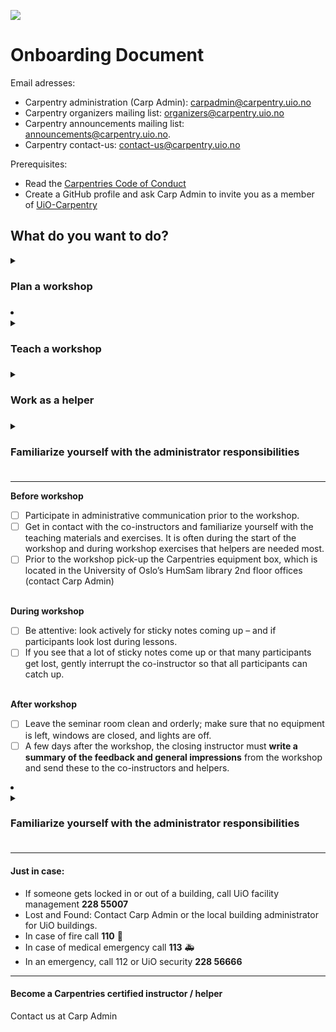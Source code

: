 ![](https://github.com/uio-carpentry/organisational/blob/master/uio-carpentry-logofiler/uio-carpentry-logo.jpg)

# Onboarding Document 

Email adresses:
* Carpentry administration (Carp Admin): [carpadmin@carpentry.uio.no](mailto:carpadmin@carpentry.uio.no)
* Carpentry organizers mailing list: [organizers@carpentry.uio.no](mailto:organizers@carpentry.uio.no)
* Carpentry announcements mailing list: [announcements@carpentry.uio.no](mailto:announcements@carpentry.uio.no).
* Carpentry contact-us: [contact-us@carpentry.uio.no](mailto:contact-us@carpentry.uio.no)

Prerequisites:
- Read the [Carpentries Code of Conduct](https://docs.carpentries.org/topic_folders/policies/code-of-conduct.html)
- Create a GitHub profile and ask Carp Admin to invite you as a member of [UiO-Carpentry](https://github.com/uio-carpentry)

## What do you want to do? 

<details><summary><h3>Plan a workshop<h3></summary><blockquote>	

### To be completed in order 

**1. Choose a lesson**
* You can teach any of the lessons from the Carpentries curriculum, including the core lessons from [Software](http://software-carpentry.org/lessons/), [Data](http://datacarpentry.org/lessons/), and/or [Library Carpentry](https://librarycarpentry.org/lessons/). Alternatively, if you have developed lesson material you can contact Carp Admin and suggest a workshop.  

\
**2. Answer the call/ reach out** 
* Several times per semester, we send out calls to , reply to the call if you are interested. 
* You can also contact the local or regional coordinator and propose a workshop by sending an email to Carp Admin. 

\
**3. Find co-instructors and helpers**
* Ask the community via the Carpentry organizers mailing list, or attend our bi-annual event where we plan the semester. 
* Tip: ask for new helpers via the Carpentry announcements mailing list.

\
**4. Familiarize yourself with the General guidelines**
 * The [Carpentries Handbook](https://docs.carpentries.org/index.html)
 * The [Carpentries Code of Conduct](https://docs.carpentries.org/topic_folders/policies/code-of-conduct.html)
 * [Instructor Checklist](https://docs.carpentries.org/topic_folders/hosts_instructors/hosts_instructors_checklist.html#instructor-checklist)
 * [Tips For Instructors](https://docs.carpentries.org/topic_folders/hosts_instructors/instructor_tips.html)

\
**5. Plan out the following with the help of your co-instructor(s):**
* Decide which episodes and exercises (minimum and extra) to cover. 
* Delegate teaching for episodes and exercises. 
* Create a timeline for the day, be sure to allot time for set-up, introduction (inc. explanation of [Carpentries Code of Conduct](https://docs.carpentries.org/topic_folders/policies/code-of-conduct.html)), breaks, closing remarks and the post-workshop survey/ feedback. 
* Preferred date(s) 

\
**6. Share the above information with your helpers and Carp Admin**

\
**7. Edit the workshop website on GitHub**
* Once you have shared the above information, Carp Admin will set up a **workshop repository** in the [UiO-Carpentry Git Hub page](https://github.com/uio-carpentry).
* You must **edit the necessary parts** by following the README.md "Customizing Your Website", and the website will be created automatically.
* When the contents are in place, send a notification to Carp Admin. 

 </blockquote></details>
	
	
<li> <details><summary><h3>Teach a workshop<h3></summary><blockquote>
   <details><summary>Opening-instructor responsibilities</summary><blockquote>
 

\
**Before teaching**
- [ ] Check the results of the pre-workshop survey to understand your learners.
- [ ] Try out the projector, check the network, etc., to ensure technical parts work as planned (if not, or if any equipment is needed, contact Carp Admin).

\
**During teaching**
- [ ] Explain the Carpentries [Code of Conduct](https://docs.carpentries.org/topic_folders/policies/code-of-conduct.html) at the beginning of the workshop.
- [ ] Do a short **security briefing** at the beginning of the workshop.



**After**
* Right after the workshop, do a feedback round with your co-instructors and helpers, using the sticky note feedback as guidance. 
* If workshop participants ask for a Certificate of Attendance after the workshop ask them to email the Contact-us email address. 

#### **Just in case:**
* If someone gets locked in or out of a building, call UiO facility management **228 55007**
* Lost and Found: Contact Carp Admin or the local building administrator for UiO buildings.
* In case of fire call **110** :fire_engine:
* In case of medical emergency call **113** :ambulance:
* In an emergency, call **112** or UiO security **228 56666** :policewoman:

</blockquote></details>	
  <details><summary>Closing-instructor responsibilities</summary><blockquote>

\
**During teaching**
- [ ] Ask the participants to answer the **post-workshop survey** at the end of the workshop, as well as feedback using the sticky notes provided in the equipment box (collect these).
- [ ] Promote other [Carpentry@UiO workshops](https://www.ub.uio.no/english/courses-events/courses/other/Carpentry/) as well as [UiO’s Digital Scholarship Centre (DSC)](https://www.ub.uio.no/english/libraries/dsc/) 

\
**After teaching**
- [ ] Right after the workshop, do a feedback round with your co-instructors and helpers, using the sticky note feedback as guidance. 
- [ ] If workshop participants ask for a Certificate of Attendance after the workshop ask them to email the Contact-us email address. 



**After**
* Right after the workshop, do a feedback round with your co-instructors and helpers, using the sticky note feedback as guidance. 
* A few days after the workshop, the closing instructor must **write a summary of the feedback and general impressions** from the workshop and send these to the co-instructors and helpers. 
* If workshop participants ask for a Certificate of Attendance after the workshop ask them to email the Contact-us email address. 

#### **Just in case:**
* If someone gets locked in or out of a building, call UiO facility management **228 55007**
* Lost and Found: Contact Carp Admin or the local building administrator for UiO buildings.
* In case of fire call **110**    :fire_engine:
* In case of medical emergency call **113**    :ambulance:
* In an emergency, call **112** or UiO security **228 56666** :policewoman:
</blockquote></details>	

</blockquote></details>	
<details><summary><h3>Work as a helper<h3></summary><blockquote>	



### Helper
* Get the Carpentries equipment box, which is located in the University of Oslo’s HumSam library 2nd floor offices (contact Carp Admin)
* Leave the seminar room clean and orderly; make sure that no equipment is left, windows are closed, and lights are off. 

#### **Just in case:**
* If someone gets locked in or out of a building, call UiO facility management **228 55007**
* Lost and Found: Contact Carp Admin or the local building administrator for UiO buildings.
* In case of fire call **110** :fire_engine:
* In case of medical emergency call **113** :ambulance:
* In an emergency, call **112** or UiO security **228 56666** :policewoman:
</blockquote></details>	
<details><summary><h3>Familiarize yourself with the administrator responsibilities<h3></summary><blockquote>	

### Administrator
* Workshop participants can ask for a Certificate of Attendance after the workshop:
	* For non-standard workshops (e.g. when you cover only a part of the core lessons), we create a certificate automatically, ask Carp Admin
	* For standard workshops (i.e., a 2-day full program covering all core lessons), learners can obtain a certificate by following the instructions in the [Carpentries Handbook](https://docs.carpentries.org/index.html). 
</blockquote></details>	

* * * 

**Before workshop**
- [ ] Participate in administrative communication prior to the workshop. 
- [ ] Get in contact with the co-instructors and familiarize yourself with the teaching materials and exercises. It is often during the start of the workshop and during workshop exercises that helpers are needed most. 
- [ ] Prior to the workshop pick-up the Carpentries equipment box, which is located in the University of Oslo’s HumSam library 2nd floor offices (contact Carp Admin)

\
**During workshop**
- [ ] Be attentive: look actively for sticky notes coming up – and if participants look lost during lessons. 
- [ ] If you see that a lot of sticky notes come up or that many participants get lost, gently interrupt the co-instructor so that all participants can catch up. 

\
**After workshop**
- [ ] Leave the seminar room clean and orderly; make sure that no equipment is left, windows are closed, and lights are off. 
- [ ] A few days after the workshop, the closing instructor must **write a summary of the feedback and general impressions** from the workshop and send these to the co-instructors and helpers. 
	
</blockquote></details>	
</li>	
<li> <details><summary><h3>Familiarize yourself with the administrator responsibilities<h3></summary><blockquote>	

* * * 

**Before workshop**	
 - [ ] Booking of suitable rooms for workshops. Determining capacity and any room information necessary to collect for running the workshop smoothly. 
- [ ] Create **UiO event page** for the workshop using Vortex, that appears under "upcoming workshops" of UiO Library > Digital Scholarship Centre’s (DSC) freestanding course catalogue in English. 
- [ ] Preparing a sign-up form linked from the event page shown on the event page and administration of this sign-up form. 
	* By default, we close registration two days before the workshop date. Automatic reminders for workshop participants are sent out via the registration system one week and again three days before the workshop. The registration system can handle any additional information that instructors want to send participants.
- [ ] Setting up a **workshop website repository** in the **uio-carpentry GitHub account** and sharing the link with instructors so they can fill it in. When the contents are in place, the administrator will link the workshop website to the event page on the UiO Library's course catalogue. 
- [ ] Publishing, promotion, and dissemination of the workshop on UBOslo Twitter, DSC’s webpage, DSC’s monthly newsletter, and sending an announcement email to the Carpentry announcements mailing list about the workshop. 
- [ ] Submission of self-organized workshop registration form to Carpentry.org using the following information, so that instructors will receive links to **pre- and post-workshop surveys** and the **results**. 
	* Institutional affiliation: "University of Oslo"
	* Unless the workshop covers the whole core curriculum, choose "Mix & Match" at "Which Carpentries workshop are you teaching?"
	* Provide Carp Admin as well as the instructors’ emails at "Is there anyone you would like included in communication for this workshop? Please provide email addresses.”
	* You and the instructors will receive a link to the results of the pre-workshop survey from the Carpentry Team.
- [ ] In cases where the course has not been filled 1-2 weeks in advance and registration is slow, send out reminders that the course is being held to the Carpentry announcements miling list. 
- [ ] Post on UBOslo Twitter that the course is occurring and include necessary details, as well as a link to sign-up. Emphasize that space is limited so as to avoid people signing up who might not intend on showing up. 
	
\
**During workshop**
- [ ] Be attentive on the Carp Admin email addresses, especially in the morning, to be sure everything is running smoothly. 

\
**After workshhop** 
- [ ] Workshop participants can ask for a Certificate of Attendance after the workshop:
	* For non-standard workshops (e.g. when you cover only a part of the core lessons), we create a certificate automatically
	* For standard workshops (i.e., a 2-day full program covering all core lessons), learners can obtain a certificate by following the instructions in the [Carpentries Handbook](https://docs.carpentries.org/index.html). 
	
</blockquote></details>	
</li>	

 

* * * 
#### Just in case:
* If someone gets locked in or out of a building, call UiO facility management **228 55007**
* Lost and Found: Contact Carp Admin or the local building administrator for UiO buildings.
* In case of fire call **110** :fire_engine:
* In case of medical emergency call **113** :ambulance:
* In an emergency, call 112 or UiO security **228 56666**	
	
	
* * * 
#### Become a Carpentries certified instructor / helper 

Contact us at Carp Admin 




